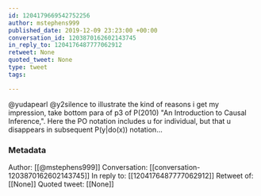 ```yaml
---
id: 1204179669542752256
author: mstephens999
published_date: 2019-12-09 23:23:00 +00:00
conversation_id: 1203870162602143745
in_reply_to: 1204176487777062912
retweet: None
quoted_tweet: None
type: tweet
tags:

---
```


@yudapearl @y2silence to illustrate the kind of reasons i get my impression, take bottom para of p3 of P(2010) "An Introduction to Causal Inference,". Here the PO notation includes u for individual, but that u disappears in subsequent P(y|do(x)) notation...

### Metadata

Author: [[@mstephens999]]
Conversation: [[conversation-1203870162602143745]]
In reply to: [[1204176487777062912]]
Retweet of: [[None]]
Quoted tweet: [[None]]
